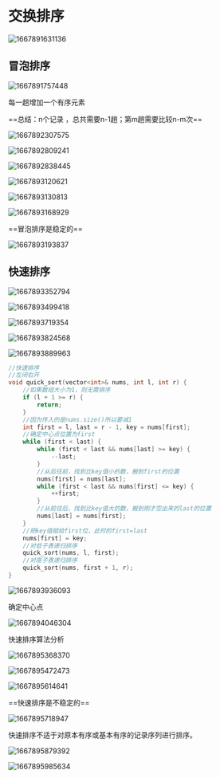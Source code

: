 # 交换排序

![1667891631136](8-4-交换排序.assets/1667891631136-1667891631500.png)

## 冒泡排序

![1667891757448](8-4-交换排序.assets/1667891757448-1667891758982.png)

每一趟增加一个有序元素

==总结：n个记录 ，总共需要n-1趟；第m趟需要比较n-m次==

![1667892307575](8-4-交换排序.assets/1667892307575-1667892307958.png)

![1667892809241](8-4-交换排序.assets/1667892809241.png)

![1667892838445](8-4-交换排序.assets/1667892838445-1667892838904.png)

![1667893120621](8-4-交换排序.assets/1667893120621.png)

![1667893130813](8-4-交换排序.assets/1667893130813.png)

![1667893168929](8-4-交换排序.assets/1667893168929-1667893169324.png)

==冒泡排序是稳定的==

![1667893193837](8-4-交换排序.assets/1667893193837.png)

## 快速排序

![1667893352794](8-4-交换排序.assets/1667893352794.png)

![1667893499418](8-4-交换排序.assets/1667893499418.png)

![1667893719354](8-4-交换排序.assets/1667893719354.png)

![1667893824568](8-4-交换排序.assets/1667893824568.png)

![1667893889963](8-4-交换排序.assets/1667893889963.png)

```cpp
//快速排序
//左闭右开
void quick_sort(vector<int>& nums, int l, int r) {
	//如果数组大小为1，则无需排序
	if (l + 1 >= r) {
		return;
	}
	//因为传入的是nums.size()所以要减1
	int first = l, last = r - 1, key = nums[first];
	//确定中心点位置为first
	while (first < last) {
		while (first < last && nums[last] >= key) {
			--last;
		}
		//从后往前，找到比key值小的数，搬到first的位置
		nums[first] = nums[last];
		while (first < last && nums[first] <= key) {
			++first;
		}
		//从前往后，找到比key值大的数，搬到刚才空出来的last的位置
		nums[last] = nums[first];
	}
	//把key值赋给first位，此时的first=last
	nums[first] = key;
	//对低子表递归排序
	quick_sort(nums, l, first);
	//对高子表递归排序
	quick_sort(nums, first + 1, r);
}
```

![1667893936093](8-4-交换排序.assets/1667893936093.png)

确定中心点

![1667894046304](8-4-交换排序.assets/1667894046304.png)

快速排序算法分析

![1667895368370](8-4-交换排序.assets/1667895368370.png)

![1667895472473](8-4-交换排序.assets/1667895472473.png)

![1667895614641](8-4-交换排序.assets/1667895614641.png)

==快速排序是不稳定的==

![1667895718947](8-4-交换排序.assets/1667895718947.png)

快速排序不适于对原本有序或基本有序的记录序列进行排序。

![1667895879392](8-4-交换排序.assets/1667895879392.png)

![1667895985634](8-4-交换排序.assets/1667895985634.png)

